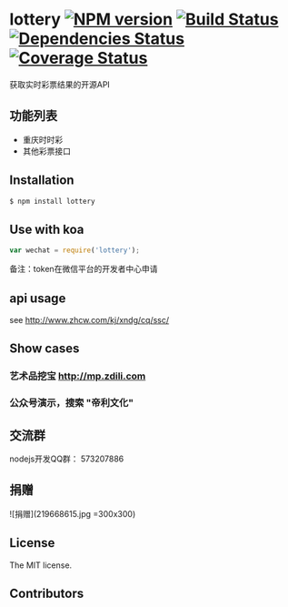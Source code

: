 lottery [![NPM version](https://badge.fury.io/js/koa3-wechat.png)](http://badge.fury.io/js/koa3-wechat) [![Build Status](https://travis-ci.org/windsome/koa3-wechat.png?branch=master)](https://travis-ci.org/windsome/koa3-wechat) [![Dependencies Status](https://david-dm.org/windsome/koa3-wechat.png)](https://david-dm.org/windsome/koa3-wechat) [![Coverage Status](https://coveralls.io/repos/windsome/koa3-wechat/badge.png)](https://coveralls.io/r/windsome/koa3-wechat)
======

获取实时彩票结果的开源API

## 功能列表
+ 重庆时时彩
+ 其他彩票接口

## Installation

```sh
$ npm install lottery
```

## Use with koa

```js
var wechat = require('lottery');

```
备注：token在微信平台的开发者中心申请

## api usage
   see <http://www.zhcw.com/kj/xndg/cq/ssc/>

## Show cases
### 艺术品挖宝 <http://mp.zdili.com>
### 公众号演示，搜索 "帝利文化"

## 交流群
nodejs开发QQ群： 573207886

## 捐赠
![捐赠](219668615.jpg =300x300)

## License
The MIT license.

## Contributors

